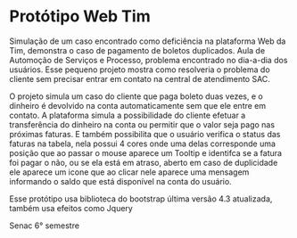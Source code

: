 # Protótipo Web Tim

<p>Simulação de um caso encontrado como deficiência na plataforma Web da Tim, demonstra o caso de pagamento de boletos duplicados.
Aula de Automoção de Serviços e Processo, problema encontrado no dia-a-dia dos usuários. Esse pequeno projeto mostra como resolveria 
o problema do cliente sem precisar entrar em contato na central de atendimento SAC.</p>

<p>O projeto simula um caso do cliente que paga boleto duas vezes, e o dinheiro é devolvido na conta automaticamente sem que ele entre em contato. A plataforma simula a possibilidade do cliente efetuar a transferência do dinheiro na conta ou permitir que o valor seja pago nas próximas faturas. E também possibilita que o usuário verifica o status das faturas na tabela, nela possui 4 cores onde uma delas corresponde uma posição que ao passar o mouse aparece um Tooltip e identifca se a fatura foi pagar o não, ou se ela está em atraso, aberto em caso de duplicidade ele aparece um icone que ao clicar nele aparece uma mensagem informando o saldo que está disponível na conta do usuário. </p>

<p>Esse protótipo usa biblioteca do bootstrap última versão 4.3 atualizada, também usa efeitos como Jquery</p>

<p>Senac 6° semestre</p>

